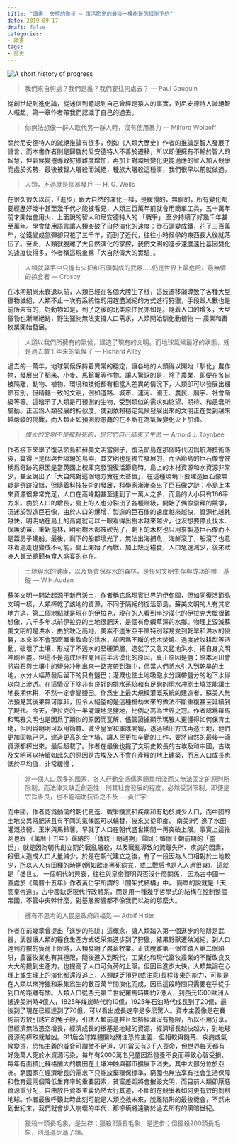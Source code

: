 ```yaml
---
title: "讀書: 失控的進步 — 復活節島的最後一棵樹是怎樣倒下的"
date: 2019-09-17
draft: false
categories:
- 讀書
tags:
- 歷史
---
```

![A short history of progress](/zh/read/a-short-history-of-progress.png)

> 我們來自何處？我們是誰？我們要往何處去？ — Paul Gauguin

從創世紀到進化論，從迷信到體認到自己曾經是猿人的事實，到尼安德特人滅絕智人崛起，第一章作者帶我們認識了自己的過去。

>  你無法想像一群人取代另一群人時，沒有使用暴力 — Milford Wolpoff

關於尼安德特人的滅絕推論有很多，例如《人類大歷史》作者的推論是智人發展了語言，而本書作者則是歸咎於尼安德特人不善於遷移，所以即便擁有不輸於智人的智慧，但氣候變遷導致狩獵難度增加，再加上對環境變化更能適應的智人加入競爭而處於劣勢，最後被智人屠殺而滅絕，種族大屠殺這種事，我們很早以前就做過。

> 人類，不過就是個暴發戶 — H. G. Wells

在很久很久以前，「進步」跟大自然的演化一樣，是緩慢的，無聊的，所有變化都要經歷好幾十甚至幾千代才能被看見，人類三百萬年前就會用簡單工具，五十萬年前才開始會用火，上面說的智人和尼安德特人的 「戰爭」 至少持續了好幾千年甚至萬年。學會使用語言讓人類突破了自然演化的速度：從石頭變成鐵，花了三百萬年，從鐵變成氫彈卻只花了三千年，而到了近代，往往小時候學的東西長大後就落伍了。至此，人類就脫離了大自然演化的掌控，我們文明的進步速度遠比基因變化的速度快得多，作者稱這現象爲「大自然偉大的實驗」。

> 人類就算手中只握有火把和石頭製成的武器…..仍是世界上最危險、最無情的掠食者 — Crosby

在冰河期尚未衰退以前，人類已經在各個大陸生了根，這波遷移潮導致了各種大型獵物滅絕，人類不止一次有系統性的用趕盡滅絕的方式進行狩獵，手段跟人數也是前所未有的，對動物如是，到了之後的北美原住民亦如是。隨着人口的增多，大型獵物也漸漸絕跡，野生獵物無法支撐人口需求，人類開始馴化動植物 — 農業和畜牧業開始發展。

> 人類以我們所擁有的氣候，建造了現有的文明。而地球氣候最好的狀態，就是過去數千年來的氣候了 — Richard Alley

過去的一萬年，地球氣候保持着異常的穩定，讓各地的人類得以開始「馴化」農作物，發展出了稻米、小麥、馬鈴薯等作物。讓人驚訝的是，除了農業，即便在各自被隔離，動物、植物、環境和技術都有相當大差異的情況下，人類卻可以發展出細節有別，但精髓一致的文明，例如道路、城市、運河、國王、農民、廟宇、社會階級等等。這暗示了人類是可預測的生物，受到類似的需求如慾望、期待、和愚蠢所驅動。正因爲人類發展的相似度，使到依賴穩定氣候發展出來的文明正在受到越來越嚴峻的挑戰，而人類正如預測般愚蠢的在不斷在為氣候變化火上加油。

> *偉大的文明不是被殺死的，是它們自己結束了生命* — Arnold J. Toynbee

作者接下來舉了復活節島和蘇美文明當例子，復活節島在那個時代因爲航海技術落後，算得上是個與世隔絕的島嶼，其文明也是獨立發展的，而活節島的巨石像會被稱爲奇跡的原因是當英國上校庫克發現復活節島時，島上的木材資源和水資源非常少，甚至說出了「大自然對這個地方實在太吝嗇」，在這種環境下要建造巨石像無疑是奇跡沒錯，但隨着科技技術的發展，科學家漸漸查出了巨石像之謎：小島上本來資源很非常充足，人口在高峰期甚至達到了一萬人之多，而島的大小只有166平方米。由於人口的增長，島上的人也分裂出了各種階級，開始了偶像崇拜的競爭，沉迷於製造巨石像，由於人口的爆增，製造的巨石像的速度越來越快，資源也越耗越快，明明站在島上的高處就可以一眼看得出樹木越來越少，也沒想要停止伐木、保護幼苗、重新造林，明明樹木都被砍光了，剩下的木材也只用來製造巨石像而不是蓋房子建船，最後，剩下的船都壞光了，無法出海捕魚，海鮮沒了，船沒了也意味着逃走也變成不可能，島上開始了內戰，加上缺乏糧食，人口急速減少，後來歐洲人甚至聽聞有食人盛宴的存在。

> 土地與水的健康，以及負責保存水的森林，是任何文明生存與成功的唯一基礎 — W.H.Auden

蘇美文明一開始起源于[新月沃土](https://zh.wikipedia.org/wiki/%E6%96%B0%E6%9C%88%E6%B2%83%E5%9C%9F)，作者稱它爲現實世界的伊甸園，但如同復活節島文明一樣，人類榨乾了該地的資源，不同于隔絕的復活節島，蘇美文明的人有其它地方逃，第二個地點就是現在的伊拉克，現在的人看到半沙漠化的伊拉克大概很難想像，八千多年以前伊拉克的土地很肥沃，是個有魚蝦草澤的水鄉。物理上毀滅蘇美文明的是洪水，由於缺乏高地，美索不達米亞平原特別容易受到乾旱和洪水的侵襲，本來並不會那麽嚴重致命的洪水，卻因爲不斷的伐木焚燒、過度放牧耕犁等活動，破壞了土壤，形成了不透水的堅硬頂層，造就了又急又猛地洪水，把自身文明冲刷殆盡。但這不是造成伊拉克目前半沙漠化的原因，真正原因是鹽：原本河川會將岩石與土壤中的鹽分冲刷出來一路夾帶到海中，但當人們將水引入到乾旱的土地，水分大幅蒸發后留下的只有鹽巴；灌溉也使土地吸飽水分讓帶鹽分的地下水得以向上滲透。在這情況下除非有良好的排水系統和有足夠的雨水冲刷土壤並能讓土地長期休耕，不然一定會變鹽田。作爲史上最大規模灌溉系統的建造者，蘇美人無法預見其後果無可厚非，但令人絕望的是這種搶劫未來的做法不斷重複甚至延續到了現代。今天，伊拉克的一半灌溉地是鹽地，比例之高為世界之冠。作者認爲羅馬和瑪雅文明也是因爲了類似的原因而瓦解，儘管證據顯示瑪雅人更懂得如何保育土地，但因爲明明可以用節育、減少皇室和軍隊開銷，透過梯田方式再造土地，他們更加固執己見，建造更高的金字塔、讓人民更加辛勤的工作，要將自然的最後一滴資源都榨出來，最后超載了。作者在最後也提了文明史較長的古埃及和中國，古埃及文明可以持續如此久的原因是古埃及人不會在產糧的地上建築，而且人口成長也低於平均值，非常緩慢；

> 當一個人口眾多的國家，各人行動全憑儒家簡單粗淺而又無法固定的原則所限制，而法律又缺乏創造性，則其社會發展的程度，必然受到限制。即便是宗旨善良，也不能補助技術之不及 — 黃仁宇

而中國，作者認爲動蕩的朝代更迭、戰爭饑荒和疾病和有助於減少人口，而中國的土地又異常肥沃且有不同的氣候區可以輪替，後來又從印度、 南美洲引進了水田灌溉技術、玉米與馬鈴薯，早就了人口在朝代盛世期間一再突破上限。事實上這推測也跟 《萬曆十五年》歸納的 「傳統王朝週期」雷同：每個王朝前期的「盛世」，就是因為朝代創立期的戰亂屠殺，以及戰亂導致的流離失所、疾病的因素，殺很大造成人口大量減少，於是在朝代建立之後，有了一段因為人口相對於土地較少，所以人人有田種的時期(例如歐洲黑死病完，或二戰后也是人人過很爽)，這就是「盛世」。 一個朝代的興衰，往往與皇帝賢明與否沒什麼關係， 因為古中國一直處於《萬曆十五年》作者黃仁宇所謂的「間架式結構」中， 簡單的說就是「天高皇帝遠」，古中國缺乏現代行政體系，而是用一種幾乎哲學式的結構在控制整個帝國，不管中央幹什麼，對基層影響都不像我們以為的那麼大。

> 擁有不思考的人民是政府的福氣 — Adolf Hitler

作者在前幾章曾提出「進步的陷阱」這概念，讓人類踏入第一個進步的陷阱是武器，武器讓人類的糧食生產方式從采集進步到了狩獵，結果野獸遭殃滅絕，到人口達到狩獵的負荷上限時，人類發明了農畜牧業。正式脫離第一個並踏入第二個陷阱，農蓄牧業也有其極限，隨後進入到現代，工業化和現代畜牧農業的不斷改良又大大的提到生產力，也提高了人口可負荷的上限。但因爲進步太快，人類無論在心理上或生理上的演化都還沒追上，人類缺乏預見(或注意)長程後果的能力，可能是在人類以來狩獵和采集爲生的數百萬年間演化而成，因爲這段時間只需要在乎從手到口的距離有關。人類人口從西元第二世紀羅馬時期約2億人，到西元1500歐洲人抵達美洲時4億人，1825年煤炭時代約10億，1925年石油時代成長到了20億，最後到了現在已經達到了70億，可以看出成長速率是多麽驚人。資本主義像是在賽狗前方放引誘它的兔子般，引誘人類前進并且堅持經濟沒有極限，所以不用分享，但經濟無法憑空增長，經濟成長的根基是地球的資源，經濟增長越快越大，對地球資源的榨取就越凶。911后全球媒體開始關注恐怖主義，但相較與饑荒、疾病或氣候變遷，恐怖主義的威脅可謂微不足道，911當天有3千人喪命，但世界每天都有好幾萬人死於水資源污染，每年有2000萬名兒童因爲營養不良而導致心智受損、每年有面積比蘇格蘭大的農田在土壤冲蝕與都市擴展下消失，其中大部分位於亞洲。窮國家在經濟增長的需求下只能放棄環保標準，窮國也無法享有社會生活保障和教育這兩個降低生育率的重要因素，貧富差距將會摧毀文明，而目前人類卻厭惡資源重分配，自由放任資本主義仍然大行其道，不斷的在競爭著如何更有效的剝削地球。作者最後呼籲此時此刻可能是人類挽救未來，脫離陷阱的最後機會，不然未到世紀末，我們就會步入崩壞的年代，那慘境將遠勝於過去所有的黑暗世紀。

> 獵殺一頭長毛象，是生存；獵殺2頭長毛象，是進步；但獵殺200頭長毛象，則是進步過了頭。

